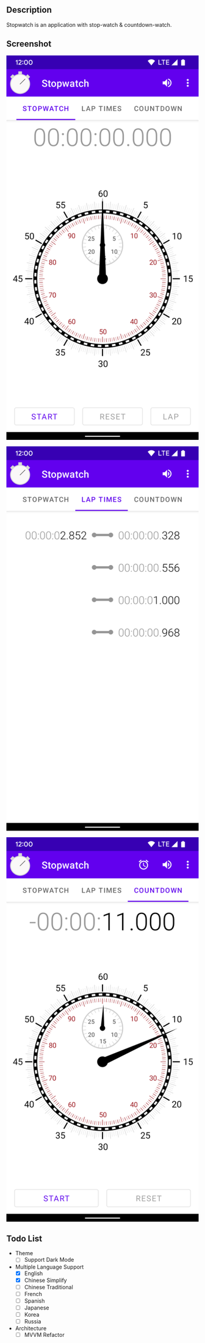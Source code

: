 ## Description

Stopwatch is an application with stop-watch & countdown-watch.

## Screenshot

![screenshot](./screenshot/phone/Screenshot_01.png)

![screenshot](./screenshot/phone/Screenshot_02.png)

![screenshot](./screenshot/phone/Screenshot_03.png)

## Todo List

- Theme
  - [ ] Support Dark Mode
- Multiple Language Support
  - [x] English
  - [x] Chinese Simplify
  - [ ] Chinese Traditional
  - [ ] French
  - [ ] Spanish
  - [ ] Japanese
  - [ ] Korea
  - [ ] Russia
- Architecture
  - [ ] MVVM Refactor